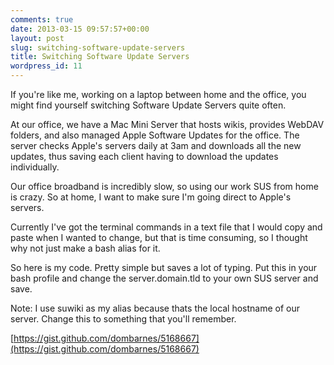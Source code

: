 ```yaml
---
comments: true
date: 2013-03-15 09:57:57+00:00
layout: post
slug: switching-software-update-servers
title: Switching Software Update Servers
wordpress_id: 11
---
```


If you're like me, working on a laptop between home and the office, you might find yourself switching Software Update Servers quite often.

At our office, we have a Mac Mini Server that hosts wikis, provides WebDAV folders, and also managed Apple Software Updates for the office. The server checks Apple's servers daily at 3am and downloads all the new updates, thus saving each client having to download the updates individually.

Our office broadband is incredibly slow, so using our work SUS from home is crazy. So at home, I want to make sure I'm going direct to Apple's servers.

Currently I've got the terminal commands in a text file that I would copy and paste when I wanted to change, but that is time consuming, so I thought why not just make a bash alias for it.

So here is my code. Pretty simple but saves a lot of typing. Put this in your bash profile and change the server.domain.tld to your own SUS server and save.

Note: I use suwiki as my alias because thats the local hostname of our server. Change this to something that you'll remember.

[https://gist.github.com/dombarnes/5168667](https://gist.github.com/dombarnes/5168667)
